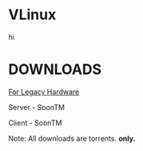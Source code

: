 # VLinux
hi
# DOWNLOADS
[For Legacy Hardware](https://github.com/vlinux-lm/files/raw/main/DAGGER/VLinuxLE-Dagger-HF1.torrent)

Server - SoonTM

Client - SoonTM

Note: All downloads are torrents. **only.**
